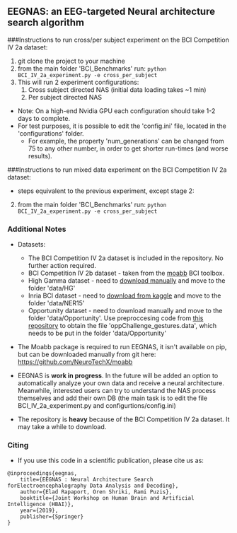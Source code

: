 ## EEGNAS: an EEG-targeted Neural architecture search algorithm

###Instructions to run cross/per subject experiment on the BCI Competition IV 2a dataset:
1. git clone the project to your machine
2. from the main folder 'BCI_Benchmarks' run: `python BCI_IV_2a_experiment.py -e cross_per_subject`
3. This will run 2 experiment configurations:
    1. Cross subject directed NAS (initial data loading takes ~1 min)
    2. Per subject directed NAS
    
* Note: On a high-end Nvidia GPU each configuration should take 1-2 days to complete.
* For test purposes, it is possible to edit the 'config.ini' file, located in the 'configurations' folder.
    * For example, the property 'num_generations' can be changed from 75 to any other number, in order to get shorter run-times (and worse results).

###Instructions to run mixed data experiment on the BCI Competition IV 2a dataset:
* steps equivalent to the previous experiment, except stage 2:
2. from the main folder 'BCI_Benchmarks' run: `python BCI_IV_2a_experiment.py -e cross_per_subject`
    
### Additional Notes
* Datasets:
    * The BCI Competition IV 2a dataset is included in the repository. No further action required.
    * BCI Competition IV 2b dataset - taken from the [moabb](https://github.com/NeuroTechX/moabb) BCI toolbox.
    * High Gamma dataset - need to [download manually](https://web.gin.g-node.org/robintibor/high-gamma-dataset) and move to the folder 'data/HG'
    * Inria BCI dataset - need to [download from kaggle](https://www.kaggle.com/c/inria-bci-challenge/data) and move to the folder 'data/NER15'
    * Opportunity dataset - need to download manually and move to the folder 'data/Opportunity'. Use preproccesing code from [this repository](https://github.com/guillaume-chevalier/HAR-stacked-residual-bidir-LSTMs/blob/master/data/download_datasets.py) to obtain the file 'oppChallenge_gestures.data', which needs to be put in the folder 'data/Opportunity'

* The Moabb package is required to run EEGNAS, it isn't available on pip, but can be downloaded manually from git here: https://github.com/NeuroTechX/moabb
* EEGNAS is **work in progress**. In the future will be added an option to automatically analyze your own data and receive a neural architecture. Meanwhile, interested users can try to understand the NAS process themselves and add their own DB (the main task is to edit the file BCI_IV_2a_experiment.py and configurtions/config.ini)
* The repository is **heavy** because of the BCI Competition IV 2a dataset. It may take a while to download.

### Citing
* If you use this code in a scientific publication, please cite us as:
```
@inproceedings{eegnas,
	title={EEGNAS : Neural Architecture Search forElectroencephalography Data Analysis and Decoding},
	author={Elad Rapaport, Oren Shriki, Rami Puzis},
	booktitle={Joint Workshop on Human Brain and Artificial Intelligence (HBAI)},
	year={2019},
	publisher={Springer}
}
```